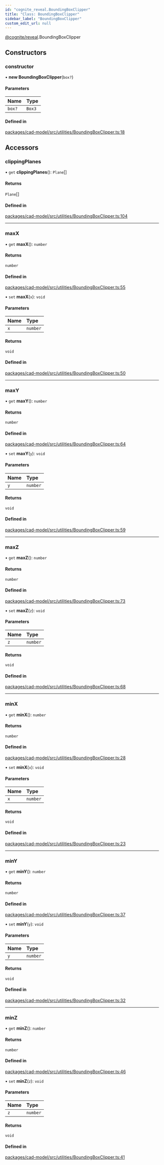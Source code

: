 ```yaml
---
id: "cognite_reveal.BoundingBoxClipper"
title: "Class: BoundingBoxClipper"
sidebar_label: "BoundingBoxClipper"
custom_edit_url: null
---
```


[@cognite/reveal](../modules/cognite_reveal.md).BoundingBoxClipper

## Constructors

### constructor

• **new BoundingBoxClipper**(`box?`)

#### Parameters

| Name | Type |
| :------ | :------ |
| `box?` | `Box3` |

#### Defined in

[packages/cad-model/src/utilities/BoundingBoxClipper.ts:18](https://github.com/cognitedata/reveal/blob/09f51630/viewer/packages/cad-model/src/utilities/BoundingBoxClipper.ts#L18)

## Accessors

### clippingPlanes

• `get` **clippingPlanes**(): `Plane`[]

#### Returns

`Plane`[]

#### Defined in

[packages/cad-model/src/utilities/BoundingBoxClipper.ts:104](https://github.com/cognitedata/reveal/blob/09f51630/viewer/packages/cad-model/src/utilities/BoundingBoxClipper.ts#L104)

___

### maxX

• `get` **maxX**(): `number`

#### Returns

`number`

#### Defined in

[packages/cad-model/src/utilities/BoundingBoxClipper.ts:55](https://github.com/cognitedata/reveal/blob/09f51630/viewer/packages/cad-model/src/utilities/BoundingBoxClipper.ts#L55)

• `set` **maxX**(`x`): `void`

#### Parameters

| Name | Type |
| :------ | :------ |
| `x` | `number` |

#### Returns

`void`

#### Defined in

[packages/cad-model/src/utilities/BoundingBoxClipper.ts:50](https://github.com/cognitedata/reveal/blob/09f51630/viewer/packages/cad-model/src/utilities/BoundingBoxClipper.ts#L50)

___

### maxY

• `get` **maxY**(): `number`

#### Returns

`number`

#### Defined in

[packages/cad-model/src/utilities/BoundingBoxClipper.ts:64](https://github.com/cognitedata/reveal/blob/09f51630/viewer/packages/cad-model/src/utilities/BoundingBoxClipper.ts#L64)

• `set` **maxY**(`y`): `void`

#### Parameters

| Name | Type |
| :------ | :------ |
| `y` | `number` |

#### Returns

`void`

#### Defined in

[packages/cad-model/src/utilities/BoundingBoxClipper.ts:59](https://github.com/cognitedata/reveal/blob/09f51630/viewer/packages/cad-model/src/utilities/BoundingBoxClipper.ts#L59)

___

### maxZ

• `get` **maxZ**(): `number`

#### Returns

`number`

#### Defined in

[packages/cad-model/src/utilities/BoundingBoxClipper.ts:73](https://github.com/cognitedata/reveal/blob/09f51630/viewer/packages/cad-model/src/utilities/BoundingBoxClipper.ts#L73)

• `set` **maxZ**(`z`): `void`

#### Parameters

| Name | Type |
| :------ | :------ |
| `z` | `number` |

#### Returns

`void`

#### Defined in

[packages/cad-model/src/utilities/BoundingBoxClipper.ts:68](https://github.com/cognitedata/reveal/blob/09f51630/viewer/packages/cad-model/src/utilities/BoundingBoxClipper.ts#L68)

___

### minX

• `get` **minX**(): `number`

#### Returns

`number`

#### Defined in

[packages/cad-model/src/utilities/BoundingBoxClipper.ts:28](https://github.com/cognitedata/reveal/blob/09f51630/viewer/packages/cad-model/src/utilities/BoundingBoxClipper.ts#L28)

• `set` **minX**(`x`): `void`

#### Parameters

| Name | Type |
| :------ | :------ |
| `x` | `number` |

#### Returns

`void`

#### Defined in

[packages/cad-model/src/utilities/BoundingBoxClipper.ts:23](https://github.com/cognitedata/reveal/blob/09f51630/viewer/packages/cad-model/src/utilities/BoundingBoxClipper.ts#L23)

___

### minY

• `get` **minY**(): `number`

#### Returns

`number`

#### Defined in

[packages/cad-model/src/utilities/BoundingBoxClipper.ts:37](https://github.com/cognitedata/reveal/blob/09f51630/viewer/packages/cad-model/src/utilities/BoundingBoxClipper.ts#L37)

• `set` **minY**(`y`): `void`

#### Parameters

| Name | Type |
| :------ | :------ |
| `y` | `number` |

#### Returns

`void`

#### Defined in

[packages/cad-model/src/utilities/BoundingBoxClipper.ts:32](https://github.com/cognitedata/reveal/blob/09f51630/viewer/packages/cad-model/src/utilities/BoundingBoxClipper.ts#L32)

___

### minZ

• `get` **minZ**(): `number`

#### Returns

`number`

#### Defined in

[packages/cad-model/src/utilities/BoundingBoxClipper.ts:46](https://github.com/cognitedata/reveal/blob/09f51630/viewer/packages/cad-model/src/utilities/BoundingBoxClipper.ts#L46)

• `set` **minZ**(`z`): `void`

#### Parameters

| Name | Type |
| :------ | :------ |
| `z` | `number` |

#### Returns

`void`

#### Defined in

[packages/cad-model/src/utilities/BoundingBoxClipper.ts:41](https://github.com/cognitedata/reveal/blob/09f51630/viewer/packages/cad-model/src/utilities/BoundingBoxClipper.ts#L41)
